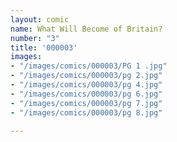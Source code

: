 ```yaml
---
layout: comic
name: What Will Become of Britain?
number: "3"
title: '000003'
images:
- "/images/comics/000003/PG 1 .jpg"
- "/images/comics/000003/pg 2.jpg"
- "/images/comics/000003/pg 4.jpg"
- "/images/comics/000003/pg 6.jpg"
- "/images/comics/000003/pg 7.jpg"
- "/images/comics/000003/pg 8.jpg"

---
```

